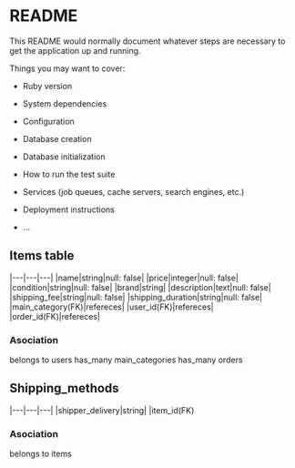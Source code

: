 # README

This README would normally document whatever steps are necessary to get the
application up and running.

Things you may want to cover:

* Ruby version

* System dependencies

* Configuration

* Database creation

* Database initialization

* How to run the test suite

* Services (job queues, cache servers, search engines, etc.)

* Deployment instructions

* ...
 ## Items table
 |---|---|---|
 |name|string|null: false|
 |price|integer|null: false|
 |condition|string|null: false|
 |brand|string|
 |description|text|null: false|
 |shipping_fee|string|null: false|
 |shipping_duration|string|null: false|
 |main_category(FK)|refereces|
 |user_id(FK)|refereces|
 |order_id(FK)|refereces|
 
 ### Asociation
 belongs to users
 has_many main_categories
 has_many orders

 ## Shipping_methods
 |---|---|---|
 |shipper_delivery|string|
 |item_id(FK)

 ### Asociation
 belongs to items
 

